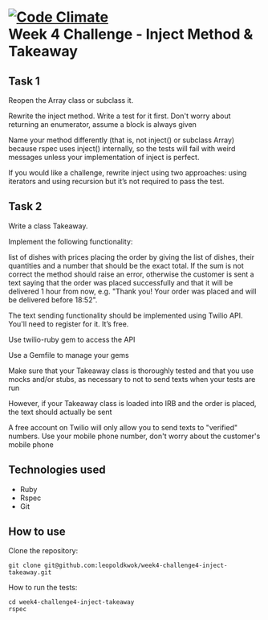 [![Code Climate](https://codeclimate.com/github/leopoldkwok/week4-challenge4-inject-takeaway/badges/gpa.svg)](https://codeclimate.com/github/leopoldkwok/week4-challenge4-inject-takeaway)  
Week 4 Challenge - Inject Method & Takeaway
===========================================

Task 1
-------

Reopen the Array class or subclass it.

Rewrite the inject method. Write a test for it first. Don't worry about returning an enumerator, assume a block is always given

Name your method differently (that is, not inject() or subclass Array) because rspec uses inject() internally, so the tests will fail with weird messages unless your implementation of inject is perfect.

If you would like a challenge, rewrite inject using two approaches: using iterators and using recursion but it’s not required to pass the test.


Task 2
-------

Write a class Takeaway.

Implement the following functionality:

list of dishes with prices placing the order by giving the list of dishes, their quantities and a number that should be the exact total. If the sum is not correct the method should raise an error, otherwise the customer is sent a text saying that the order was placed successfully and that it will be delivered 1 hour from now, e.g. "Thank you! Your order was placed and will be delivered before 18:52".

The text sending functionality should be implemented using Twilio API. You'll need to register for it. It’s free.

Use twilio-ruby gem to access the API

Use a Gemfile to manage your gems

Make sure that your Takeaway class is thoroughly tested and that you use mocks and/or stubs, as necessary to not to send texts when your tests are run

However, if your Takeaway class is loaded into IRB and the order is placed, the text should actually be sent

A free account on Twilio will only allow you to send texts to "verified" numbers. Use your mobile phone number, don't worry about the customer's mobile phone

Technologies used
------------------

* Ruby
* Rspec
* Git

How to use
-----------

Clone the repository:

```shell
git clone git@github.com:leopoldkwok/week4-challenge4-inject-takeaway.git
```

How to run the tests:

```shell
cd week4-challenge4-inject-takeaway
rspec
```